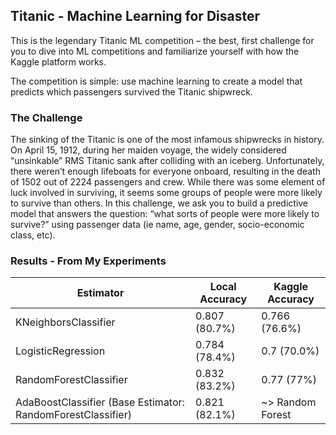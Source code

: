 ## Titanic - Machine Learning for Disaster

This is the legendary Titanic ML competition – the best, first challenge for you to dive into ML competitions and familiarize yourself with how the Kaggle platform works.

The competition is simple: use machine learning to create a model that predicts which passengers survived the Titanic shipwreck.

### The Challenge
The sinking of the Titanic is one of the most infamous shipwrecks in history.
On April 15, 1912, during her maiden voyage, the widely considered “unsinkable” RMS Titanic sank after colliding with an iceberg. Unfortunately, there weren’t enough lifeboats for everyone onboard, resulting in the death of 1502 out of 2224 passengers and crew.
While there was some element of luck involved in surviving, it seems some groups of people were more likely to survive than others.
In this challenge, we ask you to build a predictive model that answers the question: “what sorts of people were more likely to survive?” using passenger data (ie name, age, gender, socio-economic class, etc).

### Results - From My Experiments

| Estimator                                                   | Local Accuracy | Kaggle Accuracy  |
| ----------------------------------------------------------- | -------------- | ---------------- |
| KNeighborsClassifier                                        | 0.807 (80.7%)  | 0.766 (76.6%)    |
| LogisticRegression                                          | 0.784 (78.4%)  | 0.7 (70.0%)      |
| RandomForestClassifier                                      | 0.832 (83.2%)  | 0.77 (77%)       |
| AdaBoostClassifier (Base Estimator: RandomForestClassifier) | 0.821 (82.1%)  | ~> Random Forest |